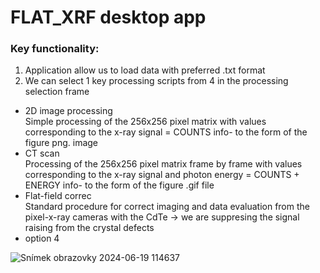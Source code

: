 # FLAT_XRF desktop app
### Key functionality:
1.  Application allow us to load data with preferred .txt format
2.  We can select 1 key processing scripts from 4 in the processing selection frame <br />
- 2D image processing <br />
Simple processing of the 256x256 pixel matrix with values corresponding to the x-ray signal = COUNTS info- to the form of the figure png. image <br />
- CT scan <br />
Processing of the 256x256 pixel matrix frame by frame with values corresponding to the x-ray signal and photon energy = COUNTS + ENERGY info- to the form of the figure .gif file<br />
- Flat-field correc <br />
Standard procedure for correct imaging and data evaluation from the pixel-x-ray cameras with the CdTe -> we are suppresing the signal raising from the crystal defects
- option 4 <br />
   
![Snímek obrazovky 2024-06-19 114637](https://github.com/lukasdekanovsky/3-FLAT_XRF-Data-evaluation-tool-for-XRF-or-2D-3D-radiography/assets/118485944/37c3bdf4-0fa8-41ae-af5b-f7152b5dd8ca)

